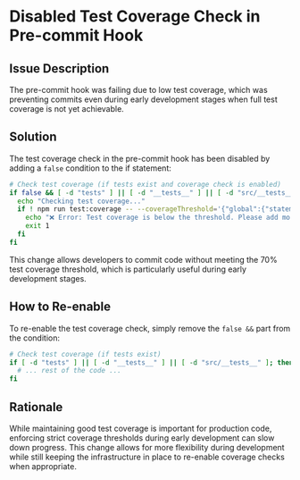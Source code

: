 # Disabled Test Coverage Check in Pre-commit Hook

## Issue Description

The pre-commit hook was failing due to low test coverage, which was preventing commits even during early development stages when full test coverage is not yet achievable.

## Solution

The test coverage check in the pre-commit hook has been disabled by adding a `false` condition to the if statement:

```sh
# Check test coverage (if tests exist and coverage check is enabled)
if false && [ -d "tests" ] || [ -d "__tests__" ] || [ -d "src/__tests__" ]; then
  echo "Checking test coverage..."
  if ! npm run test:coverage -- --coverageThreshold='{"global":{"statements":70,"branches":70,"functions":70,"lines":70}}'; then
    echo "❌ Error: Test coverage is below the threshold. Please add more tests."
    exit 1
  fi
fi
```

This change allows developers to commit code without meeting the 70% test coverage threshold, which is particularly useful during early development stages.

## How to Re-enable

To re-enable the test coverage check, simply remove the `false &&` part from the condition:

```sh
# Check test coverage (if tests exist)
if [ -d "tests" ] || [ -d "__tests__" ] || [ -d "src/__tests__" ]; then
  # ... rest of the code ...
fi
```

## Rationale

While maintaining good test coverage is important for production code, enforcing strict coverage thresholds during early development can slow down progress. This change allows for more flexibility during development while still keeping the infrastructure in place to re-enable coverage checks when appropriate.
